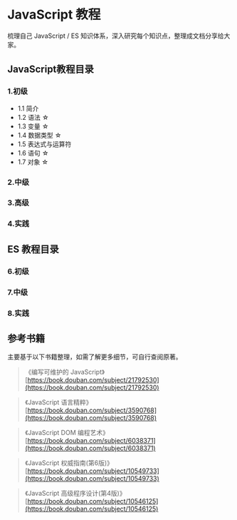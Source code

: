 # JavaScript 教程

梳理自己 JavaScript / ES 知识体系，深入研究每个知识点，整理成文档分享给大家。


## JavaScript教程目录

### 1.初级

- 1.1 简介
- 1.2 语法 ☆
- 1.3 变量 ☆
- 1.4 数据类型 ☆
- 1.5 表达式与运算符
- 1.6 语句 ☆
- 1.7 对象 ☆
  

### 2.中级


### 3.高级


### 4.实践


## ES 教程目录
### 6.初级

### 7.中级

### 8.实践





## 参考书籍

主要基于以下书籍整理，如需了解更多细节，可自行查阅原著。


> 《编写可维护的 JavaScript》  
> [https://book.douban.com/subject/21792530](https://book.douban.com/subject/21792530)

> 《JavaScript 语言精粹》  
> [https://book.douban.com/subject/3590768](https://book.douban.com/subject/3590768)

> 《JavaScript DOM 编程艺术》  
> [https://book.douban.com/subject/6038371](https://book.douban.com/subject/6038371)

> 《JavaScript 权威指南(第6版)》  
> [https://book.douban.com/subject/10549733](https://book.douban.com/subject/10549733)

> 《JavaScript 高级程序设计(第4版)》  
> [https://book.douban.com/subject/10546125](https://book.douban.com/subject/10546125)

 